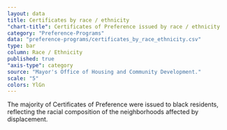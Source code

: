```yaml
---
layout: data
title: Certificates by race / ethnicity
"chart-title": Certificates of Preference issued by race / ethnicity
category: "Preference-Programs"
data: "preference-programs/certificates_by_race_ethnicity.csv"
type: bar
column: Race / Ethnicity
published: true
"axis-type": category
source: "Mayor's Office of Housing and Community Development."
scale: "5"
colors: YlGn
---
```


The majority of Certificates of Preference were issued to black residents, reflecting the racial composition of the neighborhoods affected by displacement.
